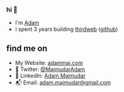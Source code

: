 ### hi 👋

- I'm [Adam](https://adammaj.com)
- I spent 3 years building [thirdweb](https://thirdweb.com) ([github](https://github.com/thirdweb-dev))

## find me on
- My Website: [adammaj.com](https://adammaj.com)
- 🦩 Twitter: [@MajmudarAdam](https://twitter.com/MajmudarAdam)
- 🌱 LinkedIn: [Adam Majmudar](https://www.linkedin.com/in/adam-majmudar-24b596194/)
- 📬 Email: [adam.majmudar@gmail.com](mailto:adam.majmudar@gmail.com)
